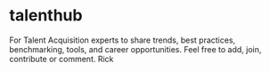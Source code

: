 # talenthub
For Talent Acquisition experts to share trends, best practices, benchmarking, tools, and career opportunities.
Feel free to add, join, contribute or comment.
Rick

